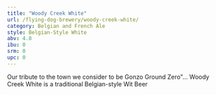 ```yaml
---
title: "Woody Creek White"
url: /flying-dog-brewery/woody-creek-white/
category: Belgian and French Ale
style: Belgian-Style White
abv: 4.8
ibu: 0
srm: 0
upc: 0
---
```

Our tribute to the town we consider to be Gonzo Ground Zero"... Woody Creek White is a traditional Belgian-style Wit Beer
